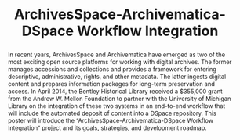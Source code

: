 ---
abstract: In recent years, ArchivesSpace and Archivematica have emerged as two of
  the most exciting open source platforms for working with digital archives. The former
  manages accessions and collections and provides a framework for entering descriptive,
  administrative, rights, and other metadata. The latter ingests digital content and
  prepares information packages for long-term preservation and access. In April 2014,
  the Bentley Historical Library received a $355,000 grant from the Andrew W. Mellon
  Foundation to partner with the University of Michigan Library on the integration
  of these two systems in an end-to-end workflow that will include the automated deposit
  of content into a DSpace repository. This poster will introduce the “ArchivesSpace-Archivematica-DSpace
  Workflow Integration” project and its goals, strategies, and development roadmap.
creators:
- Shallcross, Michael
- Eckard, Max
date: null
document_url: https://services.phaidra.univie.ac.at/api/object/o:429601/download
grand_parent: iPRES
institutions: []
keywords:
- archivesspace
- archivematica
- dspace
- digital archives
- workflow development
- appraisal
- arrangement and description
landing_page_url: https://phaidra.univie.ac.at/o:429601
language: eng
layout: publication
license: CC BY 4.0 International
notes_url: null
parent: iPRES 2015
presentation_url: null
publication_type: poster
size: 360713
source_name: iPRES
title: ArchivesSpace-Archivematica-DSpace Workflow Integration
year: 2015
---